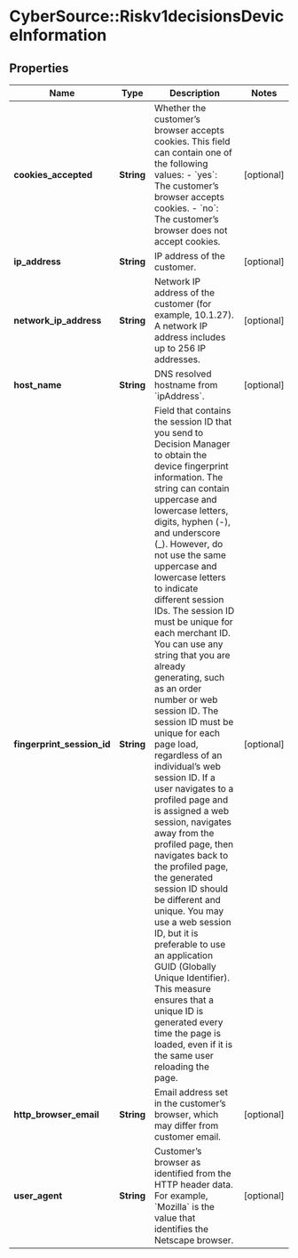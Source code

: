 # CyberSource::Riskv1decisionsDeviceInformation

## Properties
Name | Type | Description | Notes
------------ | ------------- | ------------- | -------------
**cookies_accepted** | **String** | Whether the customer’s browser accepts cookies. This field can contain one of the following values: - &#x60;yes&#x60;: The customer’s browser accepts cookies. - &#x60;no&#x60;: The customer’s browser does not accept cookies.  | [optional] 
**ip_address** | **String** | IP address of the customer.  | [optional] 
**network_ip_address** | **String** | Network IP address of the customer (for example, 10.1.27). A network IP address includes up to 256 IP addresses.  | [optional] 
**host_name** | **String** | DNS resolved hostname from &#x60;ipAddress&#x60;. | [optional] 
**fingerprint_session_id** | **String** | Field that contains the session ID that you send to Decision Manager to obtain the device fingerprint information. The string can contain uppercase and lowercase letters, digits, hyphen (-), and underscore (_). However, do not use the same uppercase and lowercase letters to indicate different session IDs.  The session ID must be unique for each merchant ID. You can use any string that you are already generating, such as an order number or web session ID.  The session ID must be unique for each page load, regardless of an individual’s web session ID. If a user navigates to a profiled page and is assigned a web session, navigates away from the profiled page, then navigates back to the profiled page, the generated session ID should be different and unique. You may use a web session ID, but it is preferable to use an application GUID (Globally Unique Identifier). This measure ensures that a unique ID is generated every time the page is loaded, even if it is the same user reloading the page.  | [optional] 
**http_browser_email** | **String** | Email address set in the customer’s browser, which may differ from customer email.  | [optional] 
**user_agent** | **String** | Customer’s browser as identified from the HTTP header data. For example, &#x60;Mozilla&#x60; is the value that identifies the Netscape browser.  | [optional] 


